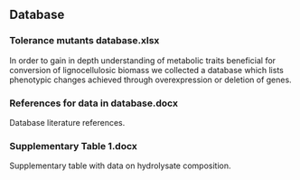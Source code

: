 ## Database

### Tolerance mutants database.xlsx
In order to gain in depth understanding of metabolic traits beneficial for conversion of lignocellulosic biomass we collected a database which lists phenotypic changes achieved through overexpression or deletion of genes.

### References for data in database.docx
Database literature references.

### Supplementary Table 1.docx
Supplementary table with data on hydrolysate composition.
